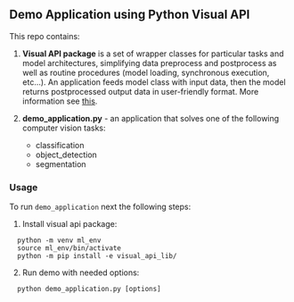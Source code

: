 ## Demo Application using Python Visual API

This repo contains:

1. **Visual API package** is a set of wrapper classes for particular tasks and model architectures, simplifying data preprocess and postprocess as well as routine procedures (model loading, synchronous execution, etc...). An application feeds model class with input data, then the model returns postprocessed output data in user-friendly format. More information see [this](./visual_api_lib/README.md).

2. **demo_application.py** - an application that solves one of the following computer vision tasks:
    * classification
    * object_detection
    * segmentation

### Usage

To run `demo_application` next the following steps:

1. Install visual api package:

```
  python -m venv ml_env
  source ml_env/bin/activate
  python -m pip install -e visual_api_lib/
```

2. Run demo with needed options:

```
  python demo_application.py [options]
```
